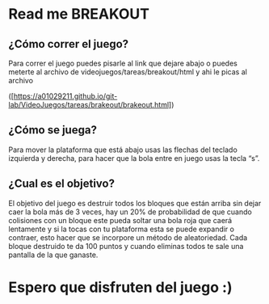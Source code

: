 # Read me BREAKOUT

## ¿Cómo correr el juego?

Para correr el juego puedes pisarle al link que dejare abajo o puedes meterte al archivo de videojuegos/tareas/breakout/html y ahi le picas al archivo

([https://a01029211.github.io/git-lab/VideoJuegos/tareas/brakeout/brakeout.html])

## ¿Cómo se juega?

Para mover la plataforma que está abajo usas las flechas del teclado izquierda y derecha, para hacer que la bola entre en juego usas la tecla “s”. 

## ¿Cual es el objetivo?

El objetivo del juego es destruir todos los bloques que están arriba sin dejar caer la bola más de 3 veces, hay un 20% de probabilidad de que cuando colisiones con un bloque este pueda soltar una bola roja que caerá lentamente y si la tocas con tu plataforma esta se puede expandir o contraer, esto hacer que se incorpore un método de aleatoriedad. Cada bloque destruido te da 100 puntos y cuando eliminas todos te sale una pantalla de la que ganaste.

# Espero que disfruten del juego :)


